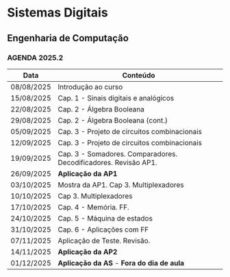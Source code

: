 # Sistemas Digitais

## Engenharia de Computação

### AGENDA 2025.2

| Data       | Conteúdo |
|------------|---------------------------------------------|
| 08/08/2025 | Introdução ao curso |
| 15/08/2025 | Cap. 1 - Sinais digitais e analógicos |
| 22/08/2025 | Cap. 2 - Álgebra Booleana |
| 29/08/2025 | Cap. 2 - Álgebra Booleana (cont.) |
| 05/09/2025 | Cap. 3 - Projeto de circuitos combinacionais |
| 12/09/2025 | Cap. 3 - Projeto de circuitos combinacionais |
| 19/09/2025 | Cap. 3 - Somadores. Comparadores. Decodificadores. Revisão AP1. |
| 26/09/2025 | **Aplicação da AP1** |
| 03/10/2025 | Mostra da AP1. Cap 3. Multiplexadores |
| 10/10/2025 | Cap 3. Multiplexadores |
| 17/10/2025 | Cap. 4 - Memória. FF. |
| 24/10/2025 | Cap. 5 - Máquina de estados |
| 31/10/2025 | Cap. 6 - Aplicações com FF |
| 07/11/2025 | Aplicação de Teste. Revisão. |
| 14/11/2025 | **Aplicação da AP2** |
| 01/12/2025 | **Aplicação da AS** - **Fora do dia de aula**|
